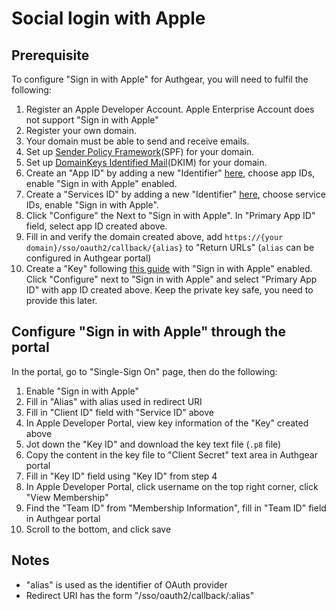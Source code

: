 # Social login with Apple

## Prerequisite

To configure "Sign in with Apple" for Authgear, you will need to fulfil the following:

1. Register an Apple Developer Account. Apple Enterprise Account does not support "Sign in with Apple"
2. Register your own domain.
3. Your domain must be able to send and receive emails.
4. Set up [Sender Policy Framework](https://en.wikipedia.org/wiki/Sender_Policy_Framework)\(SPF\) for your domain.
5. Set up [DomainKeys Identified Mail](https://en.wikipedia.org/wiki/DomainKeys_Identified_Mail)\(DKIM\) for your domain.
6. Create an "App ID" by adding a new "Identifier" [here](https://developer.apple.com/account/resources/identifiers/list), choose app IDs, enable "Sign in with Apple" enabled.
7. Create a "Services ID" by adding a new "Identifier" [here](https://developer.apple.com/account/resources/identifiers/list), choose service IDs, enable "Sign in with Apple".
8. Click "Configure" the Next to "Sign in with Apple". In "Primary App ID" field, select app ID created above.
9. Fill in and verify the domain created above, add `https://{your domain}/sso/oauth2/callback/{alias}` to "Return URLs" \(`alias` can be configured in Authgear portal\)
10. Create a "Key" following [this guide](https://help.apple.com/developer-account/#/devcdfbb56a3) with "Sign in with Apple" enabled. Click "Configure" next to "Sign in with Apple" and select "Primary App ID" with app ID created above. Keep the private key safe, you need to provide this later.

## Configure "Sign in with Apple" through the portal

In the portal, go to "Single-Sign On" page, then do the following:

1. Enable "Sign in with Apple"
2. Fill in "Alias" with alias used in redirect URI
3. Fill in "Client ID" field with "Service ID" above
4. In Apple Developer Portal, view key information of the "Key" created above
5. Jot down the "Key ID" and download the key text file \(`.p8` file\)
6. Copy the content in the key file to "Client Secret" text area in Authgear portal
7. Fill in "Key ID" field using "Key ID" from step 4
8. In Apple Developer Portal, click username on the top right corner, click "View Membership"
9. Find the "Team ID" from "Membership Information", fill in "Team ID" field in Authgear portal
10. Scroll to the bottom, and click save

## Notes

* "alias" is used as the identifier of OAuth provider
* Redirect URI has the form "/sso/oauth2/callback/:alias"
